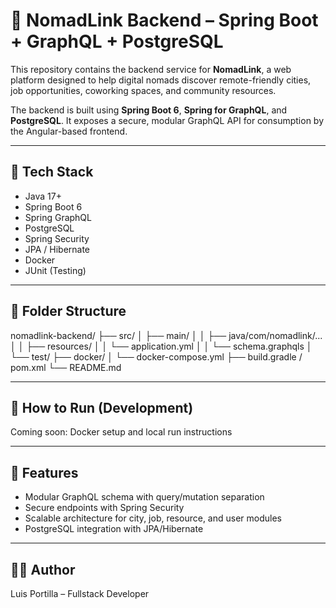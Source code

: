 # 🔧 NomadLink Backend – Spring Boot + GraphQL + PostgreSQL

This repository contains the backend service for **NomadLink**, a web platform designed to help digital nomads discover remote-friendly cities, job opportunities, coworking spaces, and community resources.

The backend is built using **Spring Boot 6**, **Spring for GraphQL**, and **PostgreSQL**. It exposes a secure, modular GraphQL API for consumption by the Angular-based frontend.

---

## 🧱 Tech Stack

- Java 17+
- Spring Boot 6
- Spring GraphQL
- PostgreSQL
- Spring Security
- JPA / Hibernate
- Docker
- JUnit (Testing)

---

## 📁 Folder Structure

nomadlink-backend/ 
├── src/ │ 
├── main/ │ 
│ ├── java/com/nomadlink/... │ 
│ ├── resources/ │ 
│ └── application.yml │ 
│ └── schema.graphqls │ 
└── test/ 
├── docker/ 
│ └── docker-compose.yml 
├── build.gradle / pom.xml 
└── README.md


---

## 🚀 How to Run (Development)

Coming soon: Docker setup and local run instructions

---

## 📌 Features

- Modular GraphQL schema with query/mutation separation
- Secure endpoints with Spring Security
- Scalable architecture for city, job, resource, and user modules
- PostgreSQL integration with JPA/Hibernate

---

## 🧑‍💻 Author

Luis Portilla – Fullstack Developer  
